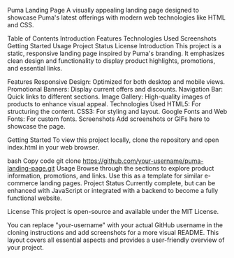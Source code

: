 Puma Landing Page
A visually appealing landing page designed to showcase Puma's latest offerings with modern web technologies like HTML and CSS.

Table of Contents
Introduction
Features
Technologies Used
Screenshots
Getting Started
Usage
Project Status
License
Introduction
This project is a static, responsive landing page inspired by Puma's branding. It emphasizes clean design and functionality to display product highlights, promotions, and essential links.

Features
Responsive Design: Optimized for both desktop and mobile views.
Promotional Banners: Display current offers and discounts.
Navigation Bar: Quick links to different sections.
Image Gallery: High-quality images of products to enhance visual appeal.
Technologies Used
HTML5: For structuring the content.
CSS3: For styling and layout.
Google Fonts and Web Fonts: For custom fonts.
Screenshots
Add screenshots or GIFs here to showcase the page.

Getting Started
To view this project locally, clone the repository and open index.html in your web browser.

bash
Copy code
git clone https://github.com/your-username/puma-landing-page.git
Usage
Browse through the sections to explore product information, promotions, and links.
Use this as a template for similar e-commerce landing pages.
Project Status
Currently complete, but can be enhanced with JavaScript or integrated with a backend to become a fully functional website.

License
This project is open-source and available under the MIT License.

You can replace "your-username" with your actual GitHub username in the cloning instructions and add screenshots for a more visual README. This layout covers all essential aspects and provides a user-friendly overview of your project.











